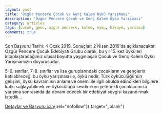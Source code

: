 ```yaml
---
layout: post
title: "Özgür Pencere Çocuk ve Genç Kalem Öykü Yarışması"
description: "Özgür Pencere Çocuk ve Genç Kalem Öykü Yarışması"
category: articles
tags: [cocuk, genc, ozgur pencere, kalem, oyku, hikaye, yarisma]
comments: true
---
```


Son Başvuru Tarihi: 4 Ocak 2019. Sonuçlar: 2 Nisan 2019'da açıklanacaktır.
Özgür Pencere Çocuk Edebiyatı Grubu olarak, bu yıl 15. kez öyküleri kitaplaştıracağımız ulusal boyutta yaygınlaşan Çocuk ve Genç Kalem Öykü Yarışmamızın duyurusudur.

5-6. sınıflar, 7-8. sınıflar  ve lise guruplarındaki çocukların ve gençlerin katılabileceği bu öykü yarışması ile, öykü nedir, Türk öykücülüğünün gelişimi, öykü kavramının anlamı ve önemi ile ilgili okulda edindikleri bilgilere katkı sağlayabilmek ve öykücülüğü sevdirirken yetenekli çocuklarımıza yarışma sonrasında da devam edecek bir edebiyat sevgisi kazandırmak istedik...

[Detaylar ve Başvuru için](http://www.ozgurpencere.com/cocuk-ve-genc-kalem-oyku-yarismasi.html/?utm_source=edebiyatyarismalari.com&utm_medium=affiliate){:rel="nofollow"}{:target="_blank"}